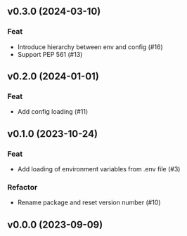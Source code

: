 ## v0.3.0 (2024-03-10)

### Feat

- Introduce hierarchy between env and config (#16)
- Support PEP 561 (#13)

## v0.2.0 (2024-01-01)

### Feat

- Add config loading (#11)

## v0.1.0 (2023-10-24)

### Feat

- Add loading of environment variables from .env file (#3)

### Refactor

- Rename package and reset version number (#10)

## v0.0.0 (2023-09-09)
